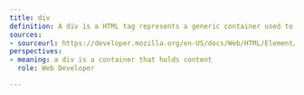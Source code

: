 ```yaml
---
title: div
definition: A div is a HTML tag represents a generic container used to group content in a website. Each div represents a division or section of the HTML document and can use various attributes such as class and id for unique classification and ease of customization using CSS.
sources: 
- sourceurl: https://developer.mozilla.org/en-US/docs/Web/HTML/Element/div
perspectives:
- meaning: a div is a container that holds content 
  role: Web Developer

---
```

